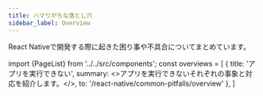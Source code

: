 ```yaml
---
title: ハマりがちな落とし穴
sidebar_label: Overview
---
```


React Nativeで開発する際に起きた困り事や不具合についてまとめています。

<!-- textlint-disable ja-technical-writing/sentence-length,ja-technical-writing/max-comma,ja-spacing/ja-no-space-around-parentheses,jtf-style/3.3.かっこ類と隣接する文字の間のスペースの有無,ja-technical-writing/ja-no-mixed-period,ja-technical-writing/no-unmatched-pair -->

import {PageList} from '../../src/components';
const overviews = [
  {
    title: 'アプリを実行できない',
    summary: <>アプリを実行できないそれぞれの事象と対応を紹介します。</>,
    to: '/react-native/common-pitfalls/overview'
  },
]

<PageList overviews={overviews} colSize={12} />

<!-- textlint-enable ja-technical-writing/sentence-length,ja-technical-writing/max-comma,ja-spacing/ja-no-space-around-parentheses,jtf-style/3.3.かっこ類と隣接する文字の間のスペースの有無,ja-technical-writing/ja-no-mixed-period,ja-technical-writing/no-unmatched-pair -->
